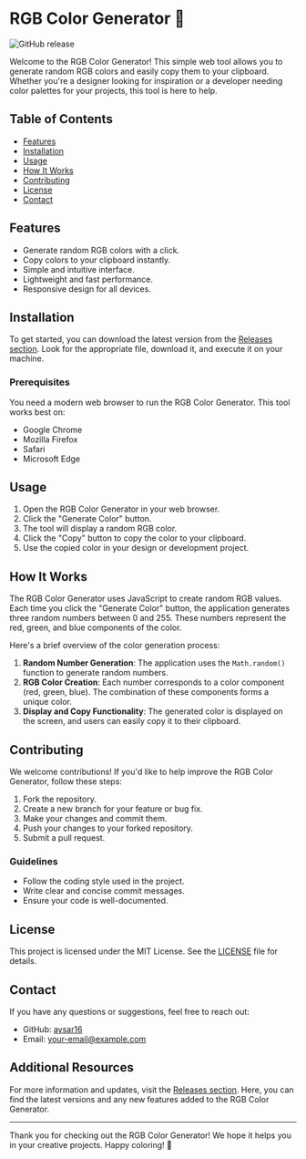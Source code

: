 # RGB Color Generator 🎨

![GitHub release](https://img.shields.io/github/release/aysar16/rgb-color-generator.svg)

Welcome to the RGB Color Generator! This simple web tool allows you to generate random RGB colors and easily copy them to your clipboard. Whether you're a designer looking for inspiration or a developer needing color palettes for your projects, this tool is here to help.

## Table of Contents

- [Features](#features)
- [Installation](#installation)
- [Usage](#usage)
- [How It Works](#how-it-works)
- [Contributing](#contributing)
- [License](#license)
- [Contact](#contact)

## Features

- Generate random RGB colors with a click.
- Copy colors to your clipboard instantly.
- Simple and intuitive interface.
- Lightweight and fast performance.
- Responsive design for all devices.

## Installation

To get started, you can download the latest version from the [Releases section](https://github.com/aysar16/rgb-color-generator/releases). Look for the appropriate file, download it, and execute it on your machine.

### Prerequisites

You need a modern web browser to run the RGB Color Generator. This tool works best on:

- Google Chrome
- Mozilla Firefox
- Safari
- Microsoft Edge

## Usage

1. Open the RGB Color Generator in your web browser.
2. Click the "Generate Color" button.
3. The tool will display a random RGB color.
4. Click the "Copy" button to copy the color to your clipboard.
5. Use the copied color in your design or development project.

## How It Works

The RGB Color Generator uses JavaScript to create random RGB values. Each time you click the "Generate Color" button, the application generates three random numbers between 0 and 255. These numbers represent the red, green, and blue components of the color.

Here's a brief overview of the color generation process:

1. **Random Number Generation**: The application uses the `Math.random()` function to generate random numbers.
2. **RGB Color Creation**: Each number corresponds to a color component (red, green, blue). The combination of these components forms a unique color.
3. **Display and Copy Functionality**: The generated color is displayed on the screen, and users can easily copy it to their clipboard.

## Contributing

We welcome contributions! If you'd like to help improve the RGB Color Generator, follow these steps:

1. Fork the repository.
2. Create a new branch for your feature or bug fix.
3. Make your changes and commit them.
4. Push your changes to your forked repository.
5. Submit a pull request.

### Guidelines

- Follow the coding style used in the project.
- Write clear and concise commit messages.
- Ensure your code is well-documented.

## License

This project is licensed under the MIT License. See the [LICENSE](LICENSE) file for details.

## Contact

If you have any questions or suggestions, feel free to reach out:

- GitHub: [aysar16](https://github.com/aysar16)
- Email: your-email@example.com

## Additional Resources

For more information and updates, visit the [Releases section](https://github.com/aysar16/rgb-color-generator/releases). Here, you can find the latest versions and any new features added to the RGB Color Generator.

---

Thank you for checking out the RGB Color Generator! We hope it helps you in your creative projects. Happy coloring! 🎉
